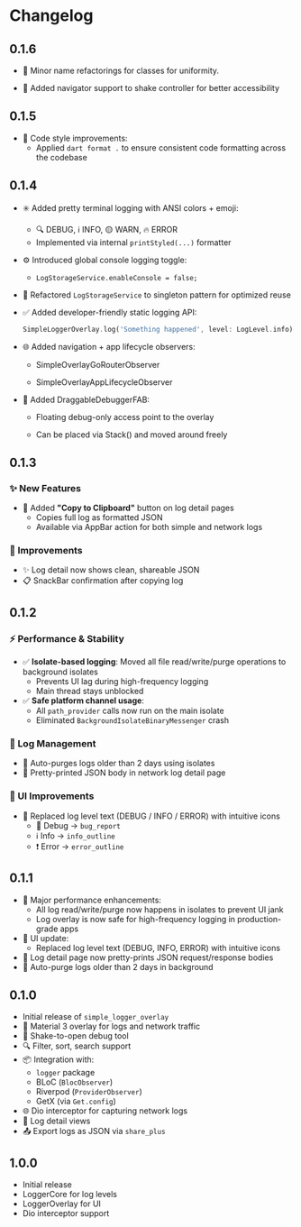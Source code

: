 # Changelog

## 0.1.6

- 🧠 Minor name refactorings for classes for uniformity.

- 🐞 Added navigator support to shake controller for better accessibility

## 0.1.5

- 🎨 Code style improvements:
  - Applied `dart format .` to ensure consistent code formatting across the codebase

## 0.1.4

- ✳️ Added pretty terminal logging with ANSI colors + emoji:
  - 🔍 DEBUG, ℹ️ INFO, 🟡 WARN, 🔥 ERROR
  - Implemented via internal `printStyled(...)` formatter

- ⚙️ Introduced global console logging toggle:
  - `LogStorageService.enableConsole = false;`

- 🧠 Refactored `LogStorageService` to singleton pattern for optimized reuse

- ✅ Added developer-friendly static logging API:
  ```dart
  SimpleLoggerOverlay.log('Something happened', level: LogLevel.info);

- 🌐 Added navigation + app lifecycle observers:

    - SimpleOverlayGoRouterObserver

    - SimpleOverlayAppLifecycleObserver

- 🐞 Added DraggableDebuggerFAB:

    - Floating debug-only access point to the overlay

    - Can be placed via Stack() and moved around freely

## 0.1.3

### ✨ New Features
- 📝 Added **"Copy to Clipboard"** button on log detail pages
  - Copies full log as formatted JSON
  - Available via AppBar action for both simple and network logs

### 🔧 Improvements
- ✨ Log detail now shows clean, shareable JSON
- 📋 SnackBar confirmation after copying log

## 0.1.2

### ⚡ Performance & Stability
- ✅ **Isolate-based logging**: Moved all file read/write/purge operations to background isolates
  - Prevents UI lag during high-frequency logging
  - Main thread stays unblocked
- ✅ **Safe platform channel usage**:
  - All `path_provider` calls now run on the main isolate
  - Eliminated `BackgroundIsolateBinaryMessenger` crash

### 🧼 Log Management
- 🧹 Auto-purges logs older than 2 days using isolates
- 🧾 Pretty-printed JSON body in network log detail page

### 🎨 UI Improvements
- 🔁 Replaced log level text (DEBUG / INFO / ERROR) with intuitive icons
  - 🐞 Debug → `bug_report`
  - ℹ️ Info → `info_outline`
  - ❗ Error → `error_outline`

## 0.1.1

- 🧠 Major performance enhancements:
  - All log read/write/purge now happens in isolates to prevent UI jank
  - Log overlay is now safe for high-frequency logging in production-grade apps
- 🎯 UI update:
  - Replaced log level text (DEBUG, INFO, ERROR) with intuitive icons
- 🧾 Log detail page now pretty-prints JSON request/response bodies
- 🛑 Auto-purge logs older than 2 days in background

## 0.1.0

- Initial release of `simple_logger_overlay`
- 🌈 Material 3 overlay for logs and network traffic
- 🚀 Shake-to-open debug tool
- 🔍 Filter, sort, search support
- 📦 Integration with:
  - `logger` package
  - BLoC (`BlocObserver`)
  - Riverpod (`ProviderObserver`)
  - GetX (via `Get.config`)
- 🌐 Dio interceptor for capturing network logs
- 🧾 Log detail views
- 📤 Export logs as JSON via `share_plus`

## 1.0.0

- Initial release
- LoggerCore for log levels
- LoggerOverlay for UI
- Dio interceptor support